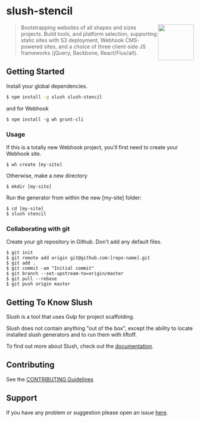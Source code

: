 # slush-stencil 

<img src="http://ronik-design.github.io/slush-stencil/img/stencil-logo.svg" height="96" width="96" align="right">

> Bootstrapping websites of all shapes and sizes projects. Build tools, and
  platform selection, supporting static sites with S3 deployment, Webhook CMS-
  powered sites, and a choice of three client-side JS frameworks (jQuery,
  Backbone, React/Flux/alt).

## Getting Started

Install your global dependencies.

```bash
$ npm install -g slush slush-stencil
```

and for Webhook

```shell
$ npm install -g wh grunt-cli
```

### Usage

If this is a totally new Webhook project, you'll first need to create your Webhook site.

```shell
$ wh create [my-site]
```

Otherwise, make a new directory

```shell
$ mkdir [my-site]
```

Run the generator from within the new [my-site] folder:

```shell
$ cd [my-site]
$ slush stencil
```

### Collaborating with git

Create your git repository in Github. Don't add any default files.

```shell
$ git init
$ git remote add origin git@github.com:[repo-name].git
$ git add .
$ git commit -am "Initial commit"
$ git branch --set-upstream-to=origin/master
$ git pull --rebase
$ git push origin master
```


## Getting To Know Slush

Slush is a tool that uses Gulp for project scaffolding.

Slush does not contain anything "out of the box", except the ability to locate installed slush generators and to run them with liftoff.

To find out more about Slush, check out the [documentation](https://github.com/klei/slush).

## Contributing

See the [CONTRIBUTING Guidelines](https://github.com/ronik-design/slush-website/blob/master/CONTRIBUTING.md)

## Support
If you have any problem or suggestion please open an issue [here](https://github.com/ronik-design/slush-website/issues).
